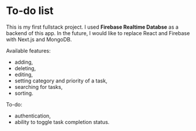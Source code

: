 # To-do list

This is my first fullstack project. I used **Firebase Realtime Databse** as a backend of this app. In the future, I would like to replace React and Firebase with Next.js and MongoDB.

Available features:

- adding,
- deleting,
- editing,
- setting category and priority of a task,
- searching for tasks,
- sorting.

To-do:

- authentication,
- ability to toggle task completion status.
